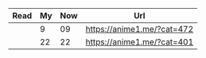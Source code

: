 |Read| My| Now| Url|
|----| ----| ----| ----|
||9|09| https://anime1.me/?cat=472|多羅羅 |
||22|22| https://anime1.me/?cat=401|關於我轉生變成史萊姆這檔事 |

